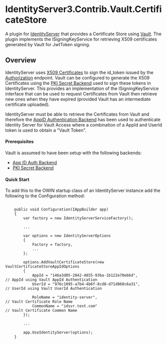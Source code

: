 # IdentityServer3.Contrib.Vault.CertificateStore

A plugin for [IdentityServer](https://identityserver.github.io/) that provides a Certificate Store using [Vault](https://www.vaultproject.io/).  The plugin implements the ISigningKeyService for retrieving X509 certificates generated by Vault for JwtToken signing.

## Overview
IdentityServer uses [X509 Certificates](https://identityserver.github.io/Documentation/docsv2/configuration/crypto.html) to sign the id_token issued by the [Authorization](https://identityserver.github.io/Documentation/docsv2/endpoints/authorization.html) endpoint. Vault can be configured to generate the X509 Certificates using the [PKI Secret Backend](https://www.vaultproject.io/docs/secrets/pki/index.html) used to sign these tokens in IdentityServer.
This provides an implementation of the ISigningKeyService interface that can be used to request Certificates from Vault then retrieve new ones when they have expired (provided Vault has an intermediate certificate uploaded).

IdentityServer must be able to retrieve the Certificates from Vault and therefore the [AppID Authentication Backend](https://www.vaultproject.io/docs/auth/app-id.html) has been used to authenticate Identity Server for Vault Access where a combination of a AppId and UserId token is used to obtain a "Vault Token".

#### Prerequisites
Vault is assumed to have been setup with the following backends:
* [App ID Auth Backend](https://www.vaultproject.io/docs/auth/app-id.html)
* [PKI Secret Backend](https://www.vaultproject.io/docs/secrets/pki/index.html)

#### Quick Start
To add this to the OWIN startup class of an IdentityServer instance add the following to the Configuration method:
<pre>
<code>
    public void Configuration(IAppBuilder app)
    {
        var factory = new IdentityServerServiceFactory();
        
        ...
        
        var options = new IdentityServerOptions
        {
            Factory = factory,
            ...  
        };

		options.AddVaultCertificateStore(new VaultCertificateStoreAppIdOptions
        {
			AppId = "146a3d05-2042-4855-93ba-1b122e70eb6d",									// AppId using Vault AppId Authentication
            UserId = "976c1095-a7b4-4b6f-8cd8-d71d860c6a31",								// UserId using Vault UserId Authentication
				
            RoleName = "identity-server",													// Vault Certificate Role Name
            CommonName = "idsvr.test.com"													// Vault Certificate Common Name
        });                              
        
        ...
        
        app.UseIdentityServer(options);
    }
</code>
</pre>